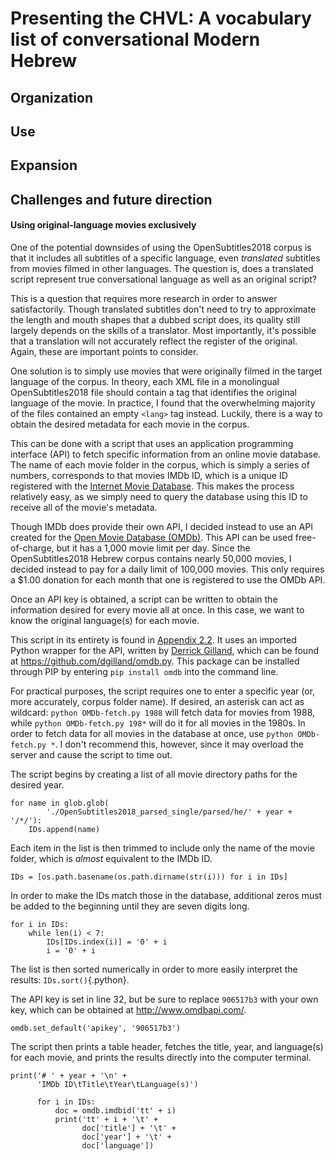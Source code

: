 # Presenting the CHVL: A vocabulary list of conversational Modern Hebrew

## Organization


## Use


## Expansion


## Challenges and future direction


#### Using original-language movies exclusively

One of the potential downsides of using the OpenSubtitles2018 corpus is that it includes all subtitles of a specific language, even *translated* subtitles from movies filmed in other languages. The question is, does a translated script represent true conversational language as well as an original script?

This is a question that requires more research in order to answer satisfactorily. Though translated subtitles don't need to try to approximate the length and mouth shapes that a dubbed script does, its quality still largely depends on the skills of a translator. Most importantly, it's possible that a translation will not accurately reflect the register of the original. Again, these are important points to consider.

One solution is to simply use movies that were originally filmed in the target language of the corpus. In theory, each XML file in a monolingual OpenSubtitles2018 file should contain a tag that identifies the original language of the movie.<!-- cite article --> In practice, I found that the overwhelming majority of the files contained an empty `<lang>` tag instead. Luckily, there is a way to obtain the desired metadata for each movie in the corpus.

This can be done with a script that uses an application programming interface (API) to fetch specific information from an online movie database. The name of each movie folder in the corpus, which is simply a series of numbers, corresponds to that movies IMDb ID, which is a unique ID registered with the [Internet Movie Database](http://www.imdb.com/). This makes the process relatively easy, as we simply need to query the database using this ID to receive all of the movie's metadata.

Though IMDb does provide their own API, I decided instead to use an API created for the [Open Movie Database (OMDb)](http://www.omdbapi.com/). This API can be used free-of-charge, but it has a 1,000 movie limit per day. Since the OpenSubtitles2018 Hebrew corpus contains nearly 50,000 movies, I decided instead to pay for a daily limit of 100,000 movies. This only requires a $1.00 donation for each month that one is registered to use the OMDb API.

Once an API key is obtained, a script can be written to obtain the information desired for every movie all at once. In this case, we want to know the original language(s) for each movie.

This script in its entirety is found in [Appendix 2.2](14_appendix_2.md). It uses an imported Python wrapper for the API, written by [Derrick Gilland](https://github.com/dgilland), which can be found at <https://github.com/dgilland/omdb.py>. This package can be installed through PIP by entering `pip install omdb` into the command line.<!-- I need to have a small section or at least a footnote that explains the level of knowledge of Python required to use my scripts -->

For practical purposes, the script requires one to enter a specific year (or, more accurately, corpus folder name). If desired, an asterisk can act as wildcard: `python OMDb-fetch.py 1988` will fetch data for movies from 1988, while `python OMDb-fetch.py 198*` will do it for all movies in the 1980s. In order to fetch data for all movies in the database at once, use `python OMDb-fetch.py *`. I don't recommend this, however, since it may overload the server and cause the script to time out.

The script begins by creating a list of all movie directory paths for the desired year.

``` {#OMDb-fetch .python .numberLines startFrom="15"}
for name in glob.glob(
        './OpenSubtitles2018_parsed_single/parsed/he/' + year + '/*/'):
    IDs.append(name)
```

Each item in the list is then trimmed to include only the name of the movie folder, which is *almost* equivalent to the IMDb ID.

``` {#OMDb-fetch .python .numberLines startFrom="20"}
IDs = [os.path.basename(os.path.dirname(str(i))) for i in IDs]
```

In order to make the IDs match those in the database, additional zeros must be added to the beginning until they are seven digits long.

``` {#OMDb-fetch .python .numberLines startFrom="23"}
for i in IDs:
    while len(i) < 7:
        IDs[IDs.index(i)] = '0' + i
        i = '0' + i
```

The list is then sorted numerically in order to more easily interpret the results: `IDs.sort()`{.python}.

The API key is set in line 32, but be sure to replace `906517b3` with your own key, which can be obtained at <http://www.omdbapi.com/>.

``` {#OMDb-fetch .python .numberLines startFrom="32"}
omdb.set_default('apikey', '906517b3')
```

The script then prints a table header, fetches the title, year, and language(s) for each movie, and prints the results directly into the computer terminal.

``` {#OMDb-fetch .python .numberLines startFrom="35"}
print('# ' + year + '\n' +
      'IMDb ID\tTitle\tYear\tLanguage(s)')
```

``` {#OMDb-fetch .python .numberLines startFrom="39"}
      for i in IDs:
          doc = omdb.imdbid('tt' + i)
          print('tt' + i + '\t' +
                doc['title'] + '\t' +
                doc['year'] + '\t' +
                doc['language'])
```
